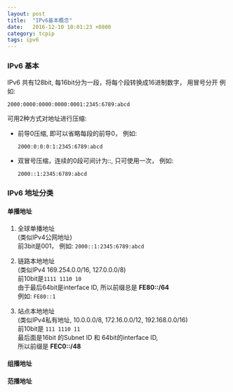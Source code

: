 ```yaml
---
layout: post
title:  "IPv6基本概念"
date:   2016-12-10 10:01:23 +0800
category: tcpip
tags: ipv6
---
```


### IPv6 基本

IPv6 共有128bit, 每16bit分为一段，将每个段转换成16进制数字， 用冒号分开
例如:   

`2000:0000:0000:0000:0001:2345:6789:abcd`  

可用2种方式对地址进行压缩:
- 前导0压缩, 即可以省略每段的前导0， 例如:
	
	`2000:0:0:0:1:2345:6789:abcd`

- 双冒号压缩，连续的0段可间计为::, 只可使用一次， 例如:
	
	`2000::1:2345:6789:abcd`

### IPv6 地址分类

#### 单播地址
1. 全球单播地址  
	(类似IPv4公网地址)  
	前3bit是001， 例如: `2000::1:2345:6789:abcd`

2. 链路本地地址  
	(类似IPv4 169.254.0.0/16, 127.0.0.0/8)  
	前10bit是`1111 1110 10`  
	由于最后64bit是interface ID, 所以前缀总是 **FE80::/64**  
	例如: `FE80::1`

3. 站点本地地址  
	(类似IPv4私有地址, 10.0.0.0/8, 172.16.0.0/12, 192.168.0.0/16)  
	前10bit是 `111 1110 11`  
	最后面是16bit 的Subnet ID 和 64bit的interface ID,  
	所以前缀是 **FEC0::/48**  
		
#### 组播地址
#### 范播地址
